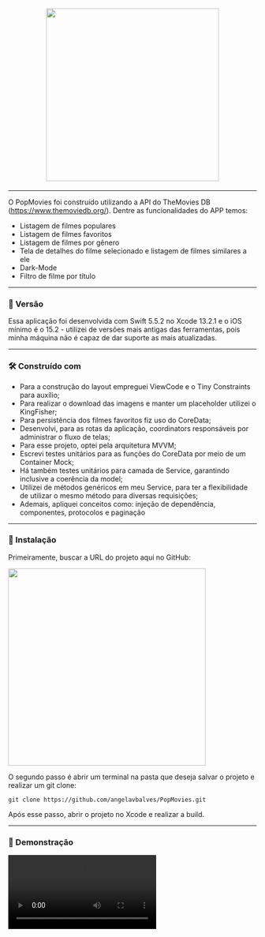 <h1 align="center">
  <img src="https://user-images.githubusercontent.com/101536863/209855203-5f46c51d-7198-45c6-8827-aa1e9754b562.png" width="350">
</h1>
<p align="center">
  

<hr>

O PopMovies foi construído utilizando a API do TheMovies DB (https://www.themoviedb.org/).
Dentre as funcionalidades do APP temos:
   * Listagem de filmes populares
   * Listagem de filmes favoritos
   * Listagem de filmes por gênero
   * Tela de detalhes do filme selecionado e listagem de filmes similares a ele
   * Dark-Mode
   * Filtro de filme por título
<hr>

### 📌 Versão
Essa aplicação foi desenvolvida com Swift 5.5.2 no Xcode 13.2.1 e o iOS mínimo é o 15.2 - utilizei de versões mais antigas das ferramentas, pois minha máquina não é capaz de dar suporte as mais atualizadas.
<hr>

### 🛠️ Construído com
* Para a construção do layout empreguei ViewCode e o Tiny Constraints para auxílio;
* Para realizar o download das imagens e manter um placeholder utilizei o KingFisher;
* Para persistência dos filmes favoritos fiz uso do CoreData;
* Desenvolvi, para as rotas da aplicação, coordinators responsáveis por administrar o fluxo de telas;
* Para esse projeto, optei pela arquitetura MVVM;
* Escrevi testes unitários para as funções do CoreData por meio de um Container Mock;
* Há também testes unitários para camada de Service, garantindo inclusive a coerência  da model;
* Utilizei de métodos genéricos em meu Service, para ter a flexibilidade de utilizar o mesmo método para diversas requisições;
* Ademais, apliquei conceitos como: injeção de dependência, componentes, protocolos e paginação
<hr>

### 🔧 Instalação

Primeiramente, buscar a URL do projeto aqui no GitHub:

<img width="400" src="https://user-images.githubusercontent.com/101536863/209856799-984a7036-5032-4701-89ea-707bccf82c14.png">

O segundo passo é abrir um terminal na pasta que deseja salvar o projeto e realizar um git clone:
    
    git clone https://github.com/angelavbalves/PopMovies.git
    
Após esse passo, abrir o projeto no Xcode e realizar a build.
<hr>

### 🎥 Demonstração
<video src="https://user-images.githubusercontent.com/101536863/211392948-a9c1a509-4312-4034-ad95-804d2522cb20.mp4">






